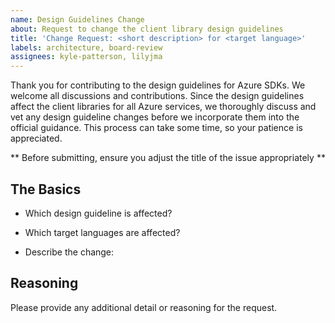 ```yaml
---
name: Design Guidelines Change
about: Request to change the client library design guidelines
title: 'Change Request: <short description> for <target language>'
labels: architecture, board-review
assignees: kyle-patterson, lilyjma
---
```


Thank you for contributing to the design guidelines for Azure SDKs.  We welcome all discussions and contributions.  Since the design guidelines affect the client libraries for all Azure services, we thoroughly discuss and vet any design guideline changes before we incorporate them into the official guidance.  This process can take some time, so your patience is appreciated.

** Before submitting, ensure you adjust the title of the issue appropriately **

## The Basics

* Which design guideline is affected?

* Which target languages are affected?

* Describe the change:

## Reasoning

Please provide any additional detail or reasoning for the request. 

